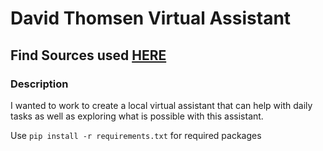 # David Thomsen Virtual Assistant

## Find Sources used [HERE](https://github.com/dthomsen116/Virt-Assistant/blob/main/SourceFile.md)

### Description

I wanted to work to create a local virtual assistant that can help with daily tasks as well as exploring what is possible with this assistant. 

Use `pip install -r requirements.txt` for required packages

